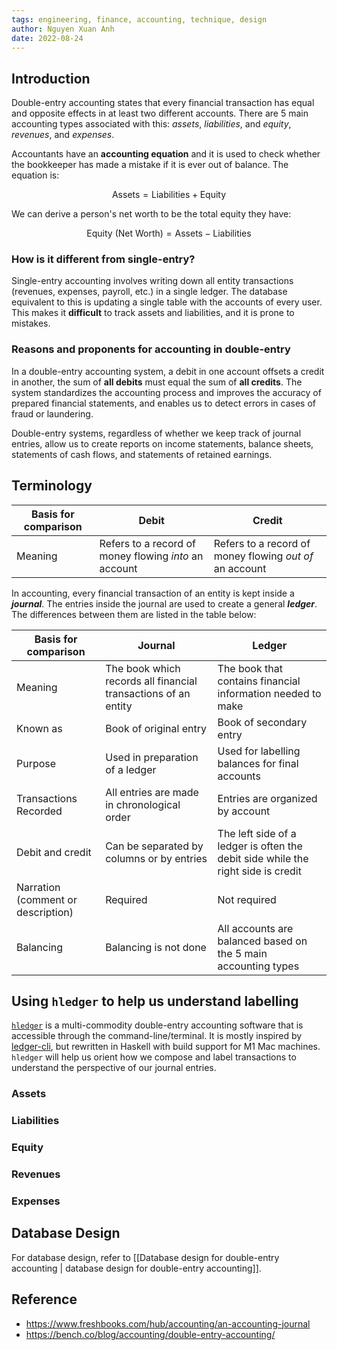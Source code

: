 ```yaml
---
tags: engineering, finance, accounting, technique, design
author: Nguyen Xuan Anh
date: 2022-08-24
---
```


## Introduction

Double-entry accounting states that every financial transaction has equal and opposite effects in at least two different accounts. There are 5 main accounting types associated with this: *assets*, *liabilities*, and *equity*, *revenues*, and *expenses*.

Accountants have an **accounting equation** and it is used to check whether the bookkeeper has made a mistake if it is ever out of balance. The equation is:

$$
\text{Assets} = \text{Liabilities} + \text{Equity}
$$

We can derive a person's net worth to be the total equity they have:

$$
\text{Equity (Net Worth)} = \text{Assets} - \text{Liabilities}
$$

### How is it different from single-entry?

Single-entry accounting involves writing down all entity transactions (revenues, expenses, payroll, etc.) in a single ledger. The database equivalent to this is updating a single table with the accounts of every user. This makes it **difficult** to track assets and liabilities, and it is prone to mistakes.

### Reasons and proponents for accounting in double-entry

In a double-entry accounting system, a debit in one account offsets a credit in another, the sum of **all debits** must equal the sum of **all credits**. The system standardizes the accounting process and improves the accuracy of prepared financial statements, and enables us to detect errors in cases of fraud or laundering.

Double-entry systems, regardless of whether we keep track of journal entries, allow us to create reports on income statements, balance sheets, statements of cash flows, and statements of retained earnings.

## Terminology

| Basis for comparison | Debit                                                 | Credit                                                  |
| -------------------- | ----------------------------------------------------- | ------------------------------------------------------- |
| Meaning              | Refers to a record of money flowing *into* an account | Refers to a record of money flowing *out of* an account |

In accounting, every financial transaction of an entity is kept inside a ***journal***. The entries inside the journal are used to create a general ***ledger***. The differences between them are listed in the table below:

| Basis for comparison               | Journal                                                        | Ledger                                                                           |
| ---------------------------------- | -------------------------------------------------------------- | -------------------------------------------------------------------------------- |
| Meaning                            | The book which records all financial transactions of an entity | The book that contains financial information needed to make                      |
| Known as                           | Book of original entry                                         | Book of secondary entry                                                          |
| Purpose                            | Used in preparation of a ledger                                | Used for labelling balances for final accounts                                   |
| Transactions Recorded              | All entries are made in chronological order                    | Entries are organized by account                                                 |
| Debit and credit                   | Can be separated by columns or by entries                      | The left side of a ledger is often the debit side while the right side is credit |
| Narration (comment or description) | Required                                                       | Not required                                                                     |
| Balancing                          | Balancing is not done                                          | All accounts are balanced based on the 5 main accounting types                                                                               |

## Using `hledger` to help us understand labelling

[`hledger`](https://hledger.org/) is a multi-commodity double-entry accounting software that is accessible through the command-line/terminal. It is mostly inspired by [ledger-cli](https://www.ledger-cli.org/), but rewritten in Haskell with build support for M1 Mac machines. `hledger` will help us orient how we compose and label transactions to understand the perspective of our journal entries.

### Assets

### Liabilities

### Equity

### Revenues

### Expenses

## Database Design

For database design, refer to [[Database design for double-entry accounting | database design for double-entry accounting]].

## Reference
- https://www.freshbooks.com/hub/accounting/an-accounting-journal
- https://bench.co/blog/accounting/double-entry-accounting/
